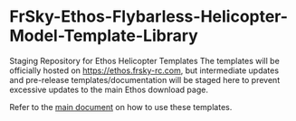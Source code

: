 # FrSky-Ethos-Flybarless-Helicopter-Model-Template-Library
Staging Repository for Ethos Helicopter Templates
The templates will be officially hosted on https://ethos.frsky-rc.com, but intermediate updates and pre-release templates/documentation will be staged here to prevent excessive updates to the main Ethos download page.

Refer to the [main document](Documentation/READ_THIS_DOCUMENT_FIRST!.pdf) on how to use these templates.
